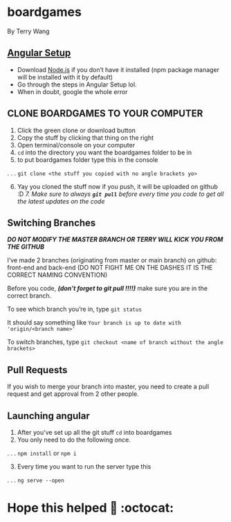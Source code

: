 ﻿# boardgames
By Terry Wang

## [Angular Setup](https://angular.io/guide/setup-local)
- Download [Node.js](https://nodejs.org/en/) if you don’t have it installed (npm package manager will be installed with it by default)
- Go through the steps in Angular Setup lol. 
- When in doubt, google the whole error


## CLONE BOARDGAMES TO YOUR COMPUTER
1. Click the green clone or download button
2. Copy the stuff by clicking that thing on the right
3. Open terminal/console on your computer
4. `cd` into the directory you want the boardgames folder to be in
5. to put boardgames folder type this in the console

 . . . `git clone <the stuff you copied with no angle brackets yo>`

6. Yay you cloned the stuff now if you push, it will be uploaded on github :D
*7. Make sure to always **`git pull`** before every time you code to get all the latest updates on the code*
 
## Switching Branches
***DO NOT MODIFY THE MASTER BRANCH OR TERRY WILL KICK YOU FROM THE GITHUB***

I’ve made 2 branches (originating from master or main branch) on github: 
front-end and back-end (DO NOT FIGHT ME ON THE DASHES IT IS THE CORRECT NAMING CONVENTION)

Before you code, ***(don’t forget to git pull !!!!)*** make sure you are in the correct branch. 

To see which branch you’re in, type
`git status`

It should say something like 
`Your branch is up to date with 'origin/<branch name>'`

To switch branches, type
`git checkout <name of branch without the angle brackets>`

## Pull Requests
If you wish to merge your branch into master, you need to create a pull request and get approval from 2 other people.

## Launching angular
1. After you've set up all the git stuff `cd` into boardgames
2. You only need to do the following once.

 . . . `npm install` or `npm i`

3. Every time you want to run the server type this

 . . . `ng serve --open`

# Hope this helped :metal: :octocat: 
